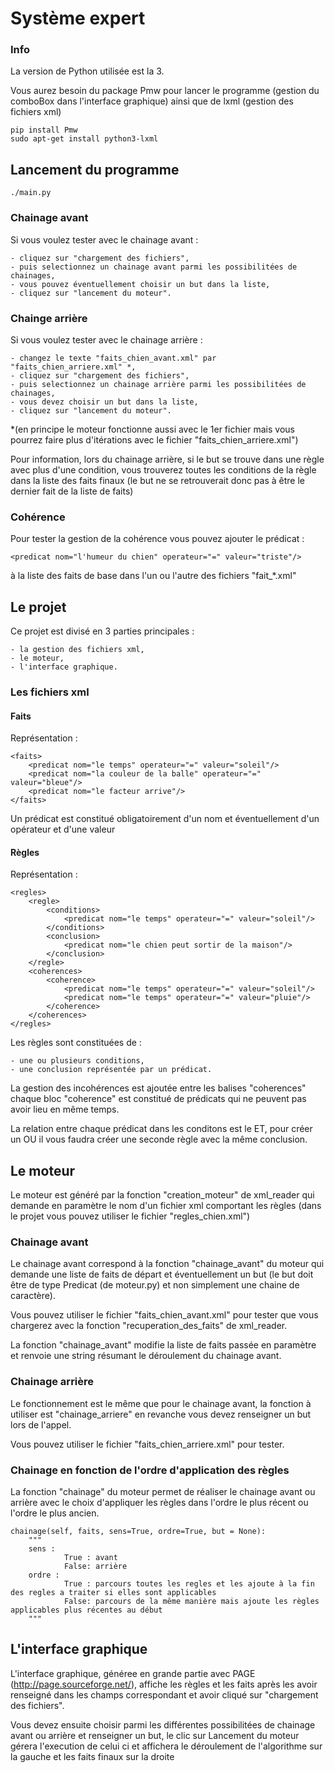 # Système expert

### Info

La version de Python utilisée est la 3.

Vous aurez besoin du package Pmw pour lancer le programme (gestion du comboBox dans l'interface graphique) ainsi que de lxml (gestion des fichiers xml)

	pip install Pmw
	sudo apt-get install python3-lxml

## Lancement du programme

	./main.py

### Chainage avant
Si vous voulez tester avec le chainage avant : 

	- cliquez sur "chargement des fichiers",
	- puis selectionnez un chainage avant parmi les possibilitées de chainages,
	- vous pouvez éventuellement choisir un but dans la liste,
	- cliquez sur "lancement du moteur".
### Chainge arrière
Si vous voulez tester avec le chainage arrière : 
	
	- changez le texte "faits_chien_avant.xml" par "faits_chien_arriere.xml" *,
	- cliquez sur "chargement des fichiers",
	- puis selectionnez un chainage arrière parmi les possibilitées de chainages,
	- vous devez choisir un but dans la liste,
	- cliquez sur "lancement du moteur".

*(en principe le moteur fonctionne aussi avec le 1er fichier mais vous pourrez faire plus d'itérations avec le fichier "faits_chien_arriere.xml")

Pour information, lors du chainage arrière, si le but se trouve dans une règle avec plus d'une condition, vous trouverez toutes les conditions de la règle dans la liste des faits finaux (le but ne se retrouverait donc pas à être le dernier fait de la liste de faits)

### Cohérence
Pour tester la gestion de la cohérence vous pouvez ajouter le prédicat :
	
	<predicat nom="l'humeur du chien" operateur="=" valeur="triste"/>

à la liste des faits de base dans l'un ou l'autre des fichiers "fait_*.xml"

## Le projet

Ce projet est divisé en 3 parties principales :

	- la gestion des fichiers xml,
	- le moteur,
	- l'interface graphique.

### Les fichiers xml

#### Faits

Représentation :

	<faits>
		<predicat nom="le temps" operateur="=" valeur="soleil"/>
		<predicat nom="la couleur de la balle" operateur="=" valeur="bleue"/>
		<predicat nom="le facteur arrive"/>
	</faits>

Un prédicat est constitué obligatoirement d'un nom et éventuellement d'un opérateur et d'une valeur

#### Règles

Représentation :

	<regles>
		<regle>
			<conditions>
				<predicat nom="le temps" operateur="=" valeur="soleil"/>
			</conditions>
			<conclusion>
				<predicat nom="le chien peut sortir de la maison"/>
			</conclusion>
		</regle>
		<coherences>
			<coherence>
				<predicat nom="le temps" operateur="=" valeur="soleil"/>
				<predicat nom="le temps" operateur="=" valeur="pluie"/>
			</coherence>
		</coherences>
	</regles>

Les règles sont constituées de :

	- une ou plusieurs conditions,
	- une conclusion représentée par un prédicat.

La gestion des incohérences est ajoutée entre les balises "coherences" chaque bloc "coherence" est constitué de prédicats qui ne peuvent pas avoir lieu en même temps.

La relation entre chaque prédicat dans les conditons est le ET, pour créer un OU il vous faudra créer une seconde règle avec la même conclusion.

## Le moteur

Le moteur est généré par la fonction "creation_moteur" de xml_reader qui demande en paramètre le nom d'un fichier xml comportant les règles (dans le projet vous pouvez utiliser le fichier "regles_chien.xml")

### Chainage avant

Le chainage avant correspond à la fonction "chainage_avant" du moteur qui demande une liste de faits de départ et éventuellement un but (le but doit être de type Predicat (de moteur.py) et non simplement une chaine de caractère).

Vous pouvez utiliser le fichier "faits_chien_avant.xml" pour tester que vous chargerez avec la fonction "recuperation_des_faits" de xml_reader.

La fonction "chainage_avant" modifie la liste de faits passée en paramètre et  renvoie une string résumant le déroulement du chainage avant.

### Chainage arrière

Le fonctionnement est le même que pour le chainage avant, la fonction à utiliser est "chainage_arriere" en revanche vous devez renseigner un but lors de l'appel.

Vous pouvez utiliser le fichier "faits_chien_arriere.xml" pour tester.

### Chainage en fonction de l'ordre d'application des règles

La fonction "chainage" du moteur permet de réaliser le chainage avant ou arrière avec le choix d'appliquer les règles dans l'ordre le plus récent ou l'ordre le plus ancien.
	
	chainage(self, faits, sens=True, ordre=True, but = None):
        """
        sens :
                True : avant
                False: arrière
        ordre : 
                True : parcours toutes les regles et les ajoute à la fin des regles a traiter si elles sont applicables
                False: parcours de la même manière mais ajoute les règles applicables plus récentes au début
        """

## L'interface graphique

L'interface graphique, généree en grande partie avec PAGE (http://page.sourceforge.net/), affiche les règles et les faits après les avoir renseigné dans les champs correspondant et avoir cliqué sur "chargement des fichiers".

Vous devez ensuite choisir parmi les différentes possibilitées de chainage avant ou arrière et renseigner un but, le clic sur Lancement du moteur gérera l'execution de celui ci et affichera le déroulement de l'algorithme sur la gauche et les faits finaux sur la droite
